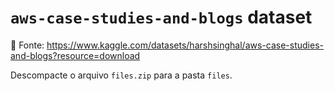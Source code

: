 # `aws-case-studies-and-blogs` dataset

📄 Fonte: https://www.kaggle.com/datasets/harshsinghal/aws-case-studies-and-blogs?resource=download

Descompacte o arquivo `files.zip` para a pasta `files`.
